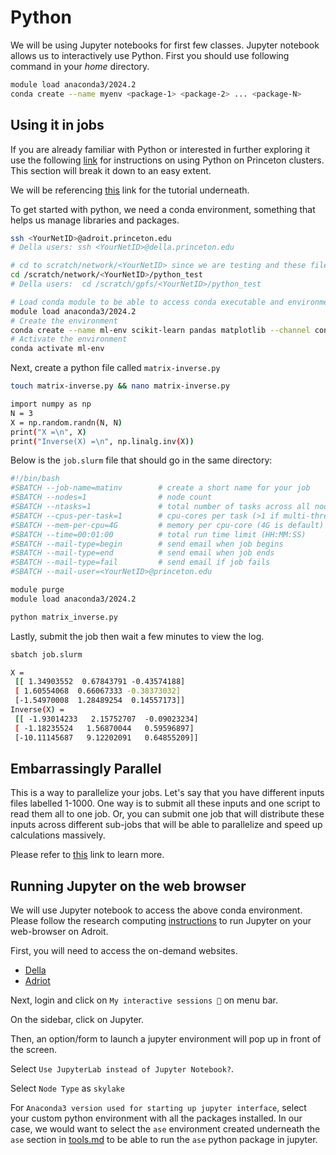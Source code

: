 # Python

We will be using Jupyter notebooks for first few classes. Jupyter notebook allows us to interactively use Python. First you should use following command in your *home* directory. 
```sh
module load anaconda3/2024.2
conda create --name myenv <package-1> <package-2> ... <package-N>
```

## Using it in jobs
If you are already familiar with Python or interested in further exploring it use the following [link](https://researchcomputing.princeton.edu/support/knowledge-base/python) for instructions on using Python on Princeton clusters. This section will break it down to an easy extent.

We will be referencing [this](https://github.com/PrincetonUniversity/hpc_beginning_workshop/tree/main/python/cpu) link for the tutorial underneath.

To get started with python, we need a conda environment, something that helps us manage libraries and packages.

```sh
ssh <YourNetID>@adroit.princeton.edu
# Della users: ssh <YourNetID>@della.princeton.edu

# cd to scratch/network/<YourNetID> since we are testing and these files are not important
cd /scratch/network/<YourNetID>/python_test
# Della users:  cd /scratch/gpfs/<YourNetID>/python_test

# Load conda module to be able to access conda executable and environment
module load anaconda3/2024.2
# Create the environment
conda create --name ml-env scikit-learn pandas matplotlib --channel conda-forge
# Activate the environment
conda activate ml-env
```

Next, create a python file called `matrix-inverse.py`
```sh
touch matrix-inverse.py && nano matrix-inverse.py

import numpy as np
N = 3
X = np.random.randn(N, N)
print("X =\n", X)
print("Inverse(X) =\n", np.linalg.inv(X))
```

Below is the `job.slurm` file that should go in the same directory:
```sh
#!/bin/bash
#SBATCH --job-name=matinv        # create a short name for your job
#SBATCH --nodes=1                # node count
#SBATCH --ntasks=1               # total number of tasks across all nodes
#SBATCH --cpus-per-task=1        # cpu-cores per task (>1 if multi-threaded tasks)
#SBATCH --mem-per-cpu=4G         # memory per cpu-core (4G is default)
#SBATCH --time=00:01:00          # total run time limit (HH:MM:SS)
#SBATCH --mail-type=begin        # send email when job begins
#SBATCH --mail-type=end          # send email when job ends
#SBATCH --mail-type=fail         # send email if job fails
#SBATCH --mail-user=<YourNetID>@princeton.edu

module purge
module load anaconda3/2024.2

python matrix_inverse.py
```

Lastly, submit the job then wait a few minutes to view the log.

```sh
sbatch job.slurm
```

```sh
X =
 [[ 1.34903552  0.67843791 -0.43574188]
 [ 1.60554068  0.66067333 -0.38373032]
 [-1.54970008  1.28489254  0.14557173]]
Inverse(X) =
 [[ -1.93014233   2.15752707  -0.09023234]
 [ -1.18235524   1.56870044   0.59596897]
 [-10.11145687   9.12202091   0.64855209]]
```

## Embarrassingly Parallel
This is a way to parallelize your jobs. Let's say that you have different inputs files labelled 1-1000. One way is to submit all these inputs and one script to read them all to one job. Or, you can submit one job that will distribute these inputs across different sub-jobs that will be able to parallelize and speed up calculations massively.

Please refer to [this](https://github.com/PrincetonUniversity/hpc_beginning_workshop/tree/main/job_array/python) link to learn more.


## Running Jupyter on the web browser
We will use Jupyter notebook to access the above conda environment. Please follow the research computing [instructions](https://researchcomputing.princeton.edu/support/knowledge-base/jupyter#ondemand) to run Jupyter on your web-browser on Adroit. 

First, you will need to access the on-demand websites. 
- [Della](https://mydella.princeton.edu/)
- [Adriot](https://myadroit.princeton.edu/)

Next, login and click on `My interactive sessions 📒` on menu bar.

On the sidebar, click on Jupyter.

Then, an option/form to launch a jupyter environment will pop up in front of the screen.

Select `Use JupyterLab instead of Jupyter Notebook?`.

Select `Node Type` as `skylake`

For `Anaconda3 version used for starting up jupyter interface`, select your custom python environment with all the packages installed. In our case, we would want to select the `ase` environment created underneath the `ase` section in [tools.md](tools.md) to be able to run the `ase` python package in jupyter.


